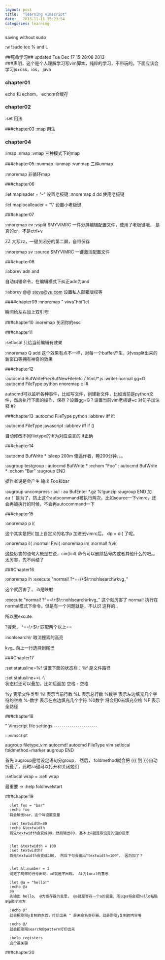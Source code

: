 ```yaml
---
layout: post
title:  "learning vimscript"
date:   2013-11-11 15:23:54
categories: learning 
---
```


saving without sudo

:w !sudo tee %
and L

##死命学习##
updated Tue Dec 17 15:28:08 2013    	
###声明，这个是个人理解学习写vim脚本，纯粹的学习，不带玩的。下面应该会学习js+css，ios， java

### chapter01
  echo 和 echom， echom会缓存
### chapter02
  :set 用法

###chapter03
  :map 用法 

### chapter04
  :imap
  :nmap
  :vmap
  三种模式下的map

###chapter05
  :nunmap
  :iunmap
  :vunmap
  三种unmap

  :nnoremap
  非循环map

###chapter06

  :let mapleader = "-"
  设置老板键
  :nnoremap <leader>d dd
  使用老板键

  :let maplocalleader = "\\"
  设置小老板键

###chapter07

  :nnoremap <leader>ev :vsplit $MYVIMRC<cr>
  一件分屏编辑配置文件，使用了老板键哦， <cr> 是真的cr，不是ctrl+v

  ZZ
  大写zz，一键关闭分的第二屏，自带保存

  :nnoremap <leader>sv :source $MYVIMRC<cr>
  一键激活配置文件

###chapter08

  :iabbrev adn and

  自动纠错命令，在编辑模式下纠正adn为and

  :iabbrev @@    steve@yu.com
  设置私人邮箱版权等

####chapter09
  :nnoremap <leader>" viw<esc>a"<esc>hbi"<esc>lel

  瞬间给左右加上双引号!

###chapter10
  :inoremap <esc> <nop>
  关闭你的esc

###chapter11

  :setlocal 只给当前编辑有效果

  :nnoremap <buffer> Q add 这个效果有点不一样，对每一个buffer产生，对vssplit出来的新窗口等拥有神奇的效果

###chapter12

  :autocmd BufWritePre/BufNewFile/etc */*.html/*.js :write/:normal gg=G
  :autocmd FileType python nnoremap <buffer> <localleader>c I#

  autocmd可以监听各种事件，比如写文件，创建新文件，比如当前是python文件，然后执行下面的操作，保存？设置gg=G？设置当前vim老板键+c 对句子加注释 #?


###chapter13
  :autocmd FileType python     :iabbrev <buffer> iff if:<left>

  :autocmd FileType javascript :iabbrev <buffer> iff if ()<left>

  自动修改不同filetype的iff为对应语言的 if正确


###chapter14

  :autocmd BufWrite * :sleep 200m
  傻逼作者，睡200分钟。。。

  :augroup testgroup
  :    autocmd BufWrite * :echom "Foo"
  :    autocmd BufWrite * :echom "Bar"
  :augroup END

  据作者说是会产生 输出 Foo和bar

  :augroup uncompress
  :  au!
  :  au BufEnter *.gz %!gunzip
  :augroup END
  加 au！ 是为了，防止这个autocommand被执行两次，比如source一下vimrc，还会再被执行的时候，不会再autocommand一下

###chapter15

  :onoremap p i(

  这个其实是把i( 加上自定义的名字p
  加进去vimrc后， dp = di(  了呢。

  :onoremap il( :<c-u>normal! F)vi(<cr>
  :onoremap in( :<c-u>normal! f(vi(<cr>

  这些厉害的语句大概是在说，cin(/cil( 命令可以删除括号内或者其他什么的吧。。太厉害，先不纠结了



###Chapter16

  :onoremap ih :<c-u>execute "normal! ?^==\\+$\r:nohlsearch\rkvg_"<cr>

  这个就厉害了， ih是映射

  :execute "normal! ?^==\\+$\r:nohlsearch\rkvg_"<cr>
  这个就厉害了
  normal! 执行在normal模式下命令，但是有一个问题就是，不认识 <cr>这样的..
  
  所以要excute.
  
  ?搜索， ^==\\+$\r 匹配两个以上==
  
  :nohlsearch\r 取消搜索的高亮
  
  kvg_ 向上一行选择到尾巴

###Chapter17

  :set statusline=%f
  设置下面的状态栏：%f 是文件路径

  :set statusline+=\ -\      
  状态栏还可以叠加，比如后面加 空格 - 空格

  %y 表示文件类型
  %l 表示当前行数
  %L 表示总行数
  %数字  表示左边填充几个字符的空格
  %-数字  表示在右边填充几个字符
  %0数字  将会用0去填充空格
  %F 表示全路径

###chapter18

  " Vimscript file settings ---------------------- 

  :::vimscript
  
  
  augroup filetype_vim
      autocmd!
      autocmd FileType vim setlocal foldmethod=marker
  augroup END
  


  首先 augroup是给设定语句分group， 然后， foldmethod就会把 \{\{\{ 到 \}\}\}自动折叠了，此时za键可以打开和关闭她们

  :setlocal wrap  = :setl wrap

  最重要 -> :help foldlevelstart

###chapter19

      :let foo = "bar"
      :echo foo    
      将会输出bar，这个叫设置变量

      :set textwidth=80
      :echo &textwidth
      首先textwidth会变成80，然后输出80. 基本上&就是取设定的值的意思


      :let &textwidth = 100
      :set textwidth?
      首先textwidth会变成100， 然后下句会输出"textwidth=100"， 因为加了？


      :let &l:number = 1
      设定了局部的行号出现，=0就是不出现。 &l为local的意思

      :let @a = "hello!"
      :echo @a
      pa
      先输出 hello， @为寄存器的意思， @a就是寄存一个a的变量，所以pa将会把hello粘贴到p那个地方

      :echo @"
      就会把刚刚y复制的东西，打印出来 " 是未命名寄存器，就是刚刚y复制的内容咯

      :echo @/
      就会把刚刚search的pattern打印出来

      :help registers
      这个最关键

###chapter20




